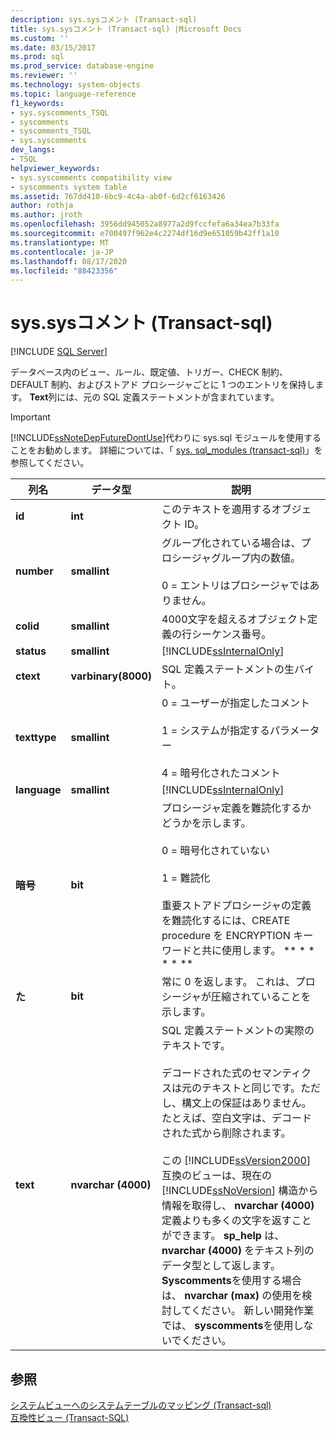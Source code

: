 ```yaml
---
description: sys.sysコメント (Transact-sql)
title: sys.sysコメント (Transact-sql) |Microsoft Docs
ms.custom: ''
ms.date: 03/15/2017
ms.prod: sql
ms.prod_service: database-engine
ms.reviewer: ''
ms.technology: system-objects
ms.topic: language-reference
f1_keywords:
- sys.syscomments_TSQL
- syscomments
- syscomments_TSQL
- sys.syscomments
dev_langs:
- TSQL
helpviewer_keywords:
- sys.syscomments compatibility view
- syscomments system table
ms.assetid: 767dd410-6bc9-4c4a-ab0f-6d2cf6163426
author: rothja
ms.author: jroth
ms.openlocfilehash: 3956dd945052a8977a2d9fccfefa6a34ea7b33fa
ms.sourcegitcommit: e700497f962e4c2274df16d9e651059b42ff1a10
ms.translationtype: MT
ms.contentlocale: ja-JP
ms.lasthandoff: 08/17/2020
ms.locfileid: "88423356"
---
```

# <a name="syssyscomments-transact-sql"></a>sys.sysコメント (Transact-sql)
[!INCLUDE [SQL Server](../../includes/applies-to-version/sqlserver.md)]

  データベース内のビュー、ルール、既定値、トリガー、CHECK 制約、DEFAULT 制約、およびストアド プロシージャごとに 1 つのエントリを保持します。 **Text**列には、元の SQL 定義ステートメントが含まれています。  
  
> [!IMPORTANT]  
>  [!INCLUDE[ssNoteDepFutureDontUse](../../includes/ssnotedepfuturedontuse-md.md)]代わりに sys.sql モジュールを使用することをお勧めします。 詳細については、「 [sys. sql_modules &#40;transact-sql&#41;](../../relational-databases/system-catalog-views/sys-sql-modules-transact-sql.md)」を参照してください。  
  
|列名|データ型|説明|  
|-----------------|---------------|-----------------|  
|**id**|**int**|このテキストを適用するオブジェクト ID。|  
|**number**|**smallint**|グループ化されている場合は、プロシージャグループ内の数値。<br /><br /> 0 = エントリはプロシージャではありません。|  
|**colid**|**smallint**|4000文字を超えるオブジェクト定義の行シーケンス番号。|  
|**status**|**smallint**|[!INCLUDE[ssInternalOnly](../../includes/ssinternalonly-md.md)]|  
|**ctext**|**varbinary(8000)**|SQL 定義ステートメントの生バイト。|  
|**texttype**|**smallint**|0 = ユーザーが指定したコメント<br /><br /> 1 = システムが指定するパラメーター<br /><br /> 4 = 暗号化されたコメント|  
|**language**|**smallint**|[!INCLUDE[ssInternalOnly](../../includes/ssinternalonly-md.md)]|  
|**暗号**|**bit**|プロシージャ定義を難読化するかどうかを示します。<br /><br /> 0 = 暗号化されていない<br /><br /> 1 = 難読化<br /><br /> 重要ストアドプロシージャの定義を難読化するには、CREATE procedure を ENCRYPTION キーワードと共に使用します。 ** \* \* \* \* **|  
|**た**|**bit**|常に 0 を返します。 これは、プロシージャが圧縮されていることを示します。|  
|**text**|**nvarchar (4000)**|SQL 定義ステートメントの実際のテキストです。<br /><br /> デコードされた式のセマンティクスは元のテキストと同じです。ただし、構文上の保証はありません。 たとえば、空白文字は、デコードされた式から削除されます。<br /><br /> この [!INCLUDE[ssVersion2000](../../includes/ssversion2000-md.md)] 互換のビューは、現在の [!INCLUDE[ssNoVersion](../../includes/ssnoversion-md.md)] 構造から情報を取得し、 **nvarchar (4000)** 定義よりも多くの文字を返すことができます。 **sp_help** は、 **nvarchar (4000)** をテキスト列のデータ型として返します。 **Syscomments**を使用する場合は、 **nvarchar (max)** の使用を検討してください。 新しい開発作業では、 **syscomments**を使用しないでください。|  
  
## <a name="see-also"></a>参照  
 [システムビューへのシステムテーブルのマッピング &#40;Transact-sql&#41;](../../relational-databases/system-tables/mapping-system-tables-to-system-views-transact-sql.md)   
 [互換性ビュー &#40;Transact-SQL&#41;](~/relational-databases/system-compatibility-views/system-compatibility-views-transact-sql.md)  
  
  
